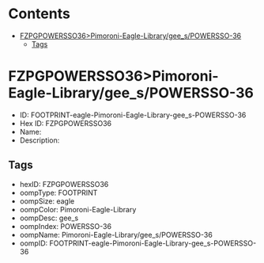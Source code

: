 



Contents
========

* [FZPGPOWERSSO36>Pimoroni-Eagle-Library/gee_s/POWERSSO-36](#fzpgpowersso36pimoroni-eagle-librarygee_spowersso-36)
	* [Tags](#tags)

# FZPGPOWERSSO36>Pimoroni-Eagle-Library/gee_s/POWERSSO-36

- ID: FOOTPRINT-eagle-Pimoroni-Eagle-Library-gee_s-POWERSSO-36
- Hex ID: FZPGPOWERSSO36
- Name: 
- Description: 

## Tags

- hexID: FZPGPOWERSSO36
- oompType: FOOTPRINT
- oompSize: eagle
- oompColor: Pimoroni-Eagle-Library
- oompDesc: gee_s
- oompIndex: POWERSSO-36
- oompName: Pimoroni-Eagle-Library/gee_s/POWERSSO-36
- oompID: FOOTPRINT-eagle-Pimoroni-Eagle-Library-gee_s-POWERSSO-36
